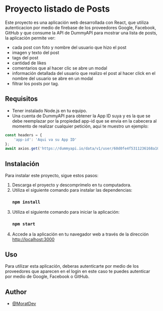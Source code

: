 # Proyecto listado de Posts 

Este proyecto es una aplicación web desarrollada con React, que utiliza autenticacion por medio de firebase de los proveedores Google, Facebook, GitHub y que consume la API de DummyAPI para mostrar una lista de posts, la aplicación permite ver:

- cada post con foto y nombre del usuario que hizo el post
- imagen y texto del post
- tags del post
- cantidad de likes
- comentarios que al hacer clic se abre un modal 
- información detallada del usuario que realizo el post al hacer click en el nombre del usuario se abre en un modal
- filtrar los posts por tag.

## Requisitos

- Tener instalado Node.js en tu equipo.
- Una cuenta de DummyAPI para obtener la App ID suya y es la que se debe reemplazar por la propiedad app-id que se envia en la cabecera al momento de realizar cualquier petición, aqui te muestro un ejemplo:
```javascript
const headers = {
    'app-id': 'Aqui va su App ID'
};
await axios.get('https://dummyapi.io/data/v1/user/60d0fe4f5311236168a109f4/post?limit=10',  { headers })
```
## Instalación 

Para instalar este proyecto, sigue estos pasos:

1. Descarga el proyecto y descomprímelo en tu computadora.
2. Utiliza el siguiente comando para instalar las dependencias:
   ### `npm install`
3. Utiliza el siguiente comando para iniciar la aplicación:
   ### `npm start`
4. Accede a la aplicación en tu navegador web a través de la dirección
   [http://localhost:3000](http://localhost:3000)

## Uso
Para utilizar esta aplicación, deberas autenticarte por medio de los proveedores que aparecen en el login en este caso te puedes autenticar por medio de Google, Facebook o GitHub.

## Author

- [@MoratDev](https://github.com/MoratDev)

